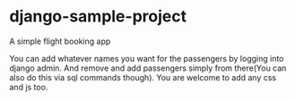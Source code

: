 # django-sample-project
A simple flight booking app

You can add whatever names you want for the passengers by logging into django admin.
And remove and add passengers simply from there(You can also do this via sql commands though).
You are welcome to add any css and js too.
